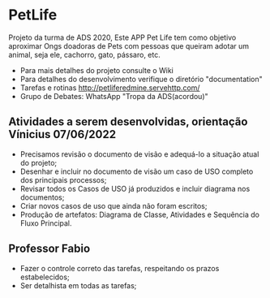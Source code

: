 # PetLife
Projeto da turma de ADS 2020,
Este APP Pet Life tem como objetivo aproximar Ongs doadoras de Pets com pessoas que queiram adotar um animal, seja ele, cachorro, gato, pássaro, etc.

  * Para mais detalhes do projeto consulte o Wiki
  * Para detalhes do desenvolvimento verifique o diretório "documentation"
  * Tarefas e rotinas http://petliferedmine.servehttp.com/
  * Grupo de Debates: WhatsApp "Tropa da ADS(acordou)"

## Atividades a serem desenvolvidas, orientação Vínicius 07/06/2022
 * Precisamos revisão o documento de visão e adequá-lo a situação atual do projeto;
 * Desenhar e incluir no documento de visão um caso de USO completo dos principais processos;
 * Revisar todos os Casos de USO já produzidos e incluir diagrama nos documentos;
 * Criar novos casos de uso que ainda não foram escritos;
 * Produção de artefatos: Diagrama de Classe, Atividades e Sequência do Fluxo Principal.

## Professor Fabio
* Fazer o controle correto das tarefas, respeitando os prazos estabelecidos;
* Ser detalhista em todas as tarefas;
